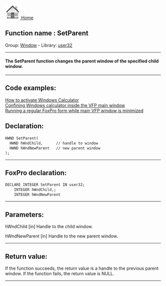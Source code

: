[<img src="../../images/home.png"> Home ](https://github.com/VFPX/Win32API)  

## Function name : SetParent
Group: [Window](../../functions_group.md#Window)  -  Library: [user32](../../libraries.md#user32)  
***  


#### The SetParent function changes the parent window of the specified child window.
***  


## Code examples:
[How to activate Windows Calculator](../../samples/sample_026.md)  
[Confining Windows calculator inside the VFP main window](../../samples/sample_245.md)  
[Running a regular FoxPro form while main VFP window is minimized](../../samples/sample_246.md)  

## Declaration:
```foxpro  
HWND SetParent(
  HWND hWndChild,      // handle to window
  HWND hWndNewParent   // new parent window
);  
```  
***  


## FoxPro declaration:
```foxpro  
DECLARE INTEGER SetParent IN user32;
	INTEGER hWndChild,;
	INTEGER hWndNewParent  
```  
***  


## Parameters:
hWndChild 
[in] Handle to the child window. 

hWndNewParent 
[in] Handle to the new parent window.   
***  


## Return value:
If the function succeeds, the return value is a handle to the previous parent window. If the function fails, the return value is NULL.  
***  

